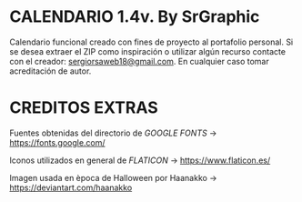 # CALENDARIO 1.4v. By SrGraphic #

Calendario funcional creado con fines de proyecto al portafolio personal. 
Si se desea extraer el ZIP como inspiración o utilizar algún recurso contacte con el creador: sergiorsaweb18@gmail.com. En cualquier caso tomar acreditación de autor.

# CREDITOS EXTRAS #

Fuentes obtenidas del directorio de _GOOGLE FONTS_ -> https://fonts.google.com/

Iconos utilizados en general de _FLATICON_ -> https://www.flaticon.es/

Imagen usada en època de Halloween por Haanakko -> https://deviantart.com/haanakko 

